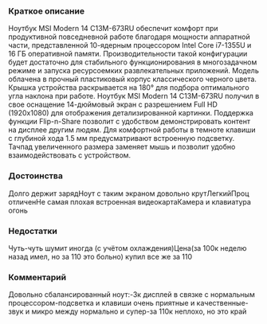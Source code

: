 ### **Краткое описание**
Ноутбук MSI Modern 14 C13M-673RU обеспечит комфорт при продуктивной повседневной работе благодаря мощности аппаратной части, представленной 10-ядерным процессором Intel Core i7-1355U и 16 ГБ оперативной памяти. Производительности такой конфигурации будет достаточно для стабильного функционирования в многозадачном режиме и запуска ресурсоемких развлекательных приложений. Модель облачена в прочный пластиковый корпус классического черного цвета. Крышка устройства раскрывается на 180° для подбора оптимального угла наклона при работе.  Ноутбук MSI Modern 14 C13M-673RU получил в свое оснащение 14-дюймовый экран с разрешением Full HD (1920x1080) для отображения детализированной картинки. Поддержка функции Flip-n-Share позволит с удобством демонстрировать контент на дисплее другим людям. Для комфортной работы в темноте клавиши с глубиной хода 1.5 мм предусматривают встроенную подсветку. Тачпад увеличенного размера заменяет мышь и позволит удобно взаимодействовать с устройством.

### **Достоинства**
Долго держит зарядНоут с таким экраном довольно крутЛегкийПроц отличенНе самая плохая встроенная видеокартаКамера и клавиатура огонь

### **Недостатки**
Чуть-чуть шумит иногда (с учётом охлаждения)Цена(за 100к неделю назад имел, но за 110 это больно) купил все же за 110

### **Комментарий**
Довольно сбалансированный ноут:-3к дисплей в связке с нормальным процессором-подсветка и клавиши очень приятные и качественные-звук и микро между нормально и супер-за 110к неплохо, но это край

